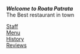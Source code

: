 ***Welcome to Roata Patrata***\
The Best restaurant in town

[Staff](staff.md)\
[Menu](Menu.md)\
[History](History.md)\
[Reviews](reviews.md)


